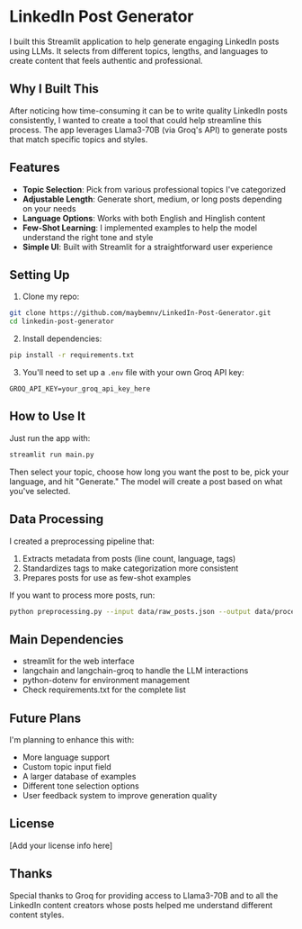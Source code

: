 # LinkedIn Post Generator

I built this Streamlit application to help generate engaging LinkedIn posts using LLMs. It selects from different topics, lengths, and languages to create content that feels authentic and professional.

## Why I Built This

After noticing how time-consuming it can be to write quality LinkedIn posts consistently, I wanted to create a tool that could help streamline this process. The app leverages Llama3-70B (via Groq's API) to generate posts that match specific topics and styles.

## Features

- **Topic Selection**: Pick from various professional topics I've categorized
- **Adjustable Length**: Generate short, medium, or long posts depending on your needs
- **Language Options**: Works with both English and Hinglish content
- **Few-Shot Learning**: I implemented examples to help the model understand the right tone and style
- **Simple UI**: Built with Streamlit for a straightforward user experience

## Setting Up

1. Clone my repo:
```bash
git clone https://github.com/maybemnv/LinkedIn-Post-Generator.git
cd linkedin-post-generator
```

2. Install dependencies:
```bash
pip install -r requirements.txt
```

3. You'll need to set up a `.env` file with your own Groq API key:
```
GROQ_API_KEY=your_groq_api_key_here
```

## How to Use It

Just run the app with:
```bash
streamlit run main.py
```

Then select your topic, choose how long you want the post to be, pick your language, and hit "Generate." The model will create a post based on what you've selected.

## Data Processing

I created a preprocessing pipeline that:
1. Extracts metadata from posts (line count, language, tags)
2. Standardizes tags to make categorization more consistent
3. Prepares posts for use as few-shot examples

If you want to process more posts, run:
```bash
python preprocessing.py --input data/raw_posts.json --output data/processed_posts.json
```

## Main Dependencies

- streamlit for the web interface
- langchain and langchain-groq to handle the LLM interactions
- python-dotenv for environment management
- Check requirements.txt for the complete list

## Future Plans

I'm planning to enhance this with:
- More language support
- Custom topic input field
- A larger database of examples
- Different tone selection options
- User feedback system to improve generation quality

## License

[Add your license info here]

## Thanks

Special thanks to Groq for providing access to Llama3-70B and to all the LinkedIn content creators whose posts helped me understand different content styles.

